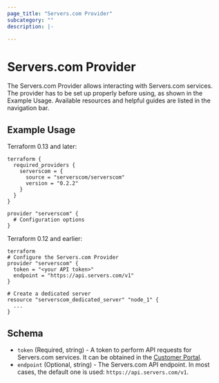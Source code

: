 ```yaml
---
page_title: "Servers.com Provider"
subcategory: ""
description: |-

---
```


# Servers.com Provider

The Servers.com Provider allows interacting with Servers.com services. The provider has to be set up properly before using, as shown in the Example Usage. Available resources and helpful guides are listed in the navigation bar.


## Example Usage

Terraform 0.13 and later:

```
terraform {
  required_providers {
    serverscom = {
      source = "serverscom/serverscom"
      version = "0.2.2"
    }
  }
}

provider "serverscom" {
  # Configuration options
}
```

Terraform 0.12 and earlier:

```
terraform
# Configure the Servers.com Provider
provider "serverscom" {
  token = "<your API token>"
  endpoint = "https://api.servers.com/v1"
}

# Create a dedicated server
resource "serverscom_dedicated_server" "node_1" {
  ...
}
```

## Schema

- `token` (Required, string) - A token to perform API requests for Servers.com services. It can be obtained in the [Customer Portal](https://portal.servers.com/#/profile/api-tokens).
- `endpoint` (Optional, string) - The Servers.com API endpoint. In most cases, the default one is used: `https://api.servers.com/v1`.
